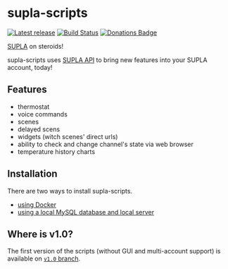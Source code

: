 # supla-scripts
 
 [![Latest release](https://img.shields.io/github/release/fracz/supla-scripts.svg)](https://github.com/fracz/supla-scripts/releases/latest) 
 [![Build Status](https://travis-ci.org/fracz/supla-scripts.svg?branch=master)](https://travis-ci.org/fracz/supla-scripts)
 [![Donations Badge](https://yourdonation.rocks/images/badge.svg)](https://www.paypal.me/fracz/10)

[SUPLA](https://supla.org) on steroids!

supla-scripts uses [SUPLA API](https://github.com/SUPLA/api-client-php) to bring
new features into your SUPLA account, today!

## Features

* thermostat
* voice commands
* scenes
* delayed scens
* widgets (witch scenes' direct urls)
* ability to check and change channel's state via web browser
* temperature history charts

## Installation

There are two ways to install supla-scripts.

* [using Docker](https://github.com/fracz/supla-scripts/blob/master/docs/Installation-docker.md)
* [using a local MySQL database and local server](https://github.com/fracz/supla-scripts/blob/master/docs/Installation-classic.md)

## Where is v1.0?

The first version of the scripts (without GUI and multi-account support)
is available on [`v1.0` branch](https://github.com/fracz/supla-scripts/tree/v1.0).

